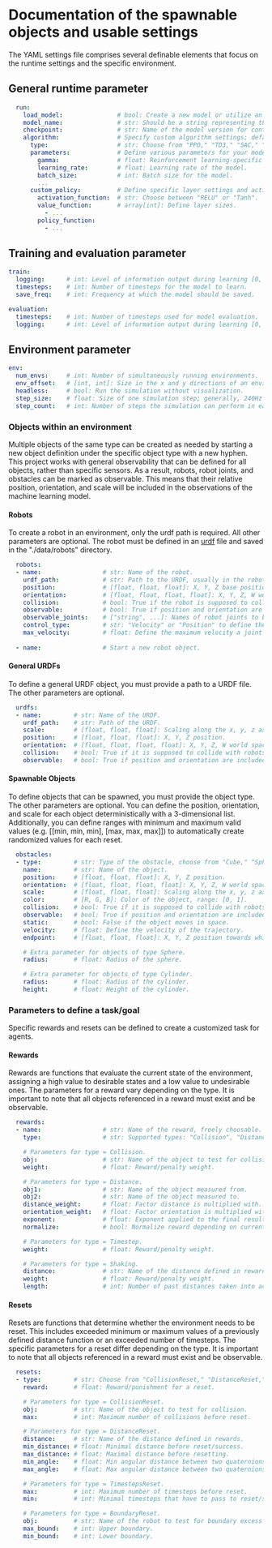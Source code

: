# Documentation of the spawnable objects and usable settings
The YAML settings file comprises several definable elements that focus on the runtime settings and the specific environment.

## General runtime parameter 
```yaml
  run:
    load_model:               # bool: Create a new model or utilize an existing one.
    model_name:               # str: Should be a string representing the model folder.
    checkpoint:               # str: Name of the model version for continuing training (including .zip).
    algorithm:                # Specify custom algorithm settings; default is used if not defined.
      type:                   # str: Choose from "PPO," "TD3," "SAC," "A2C," or "DDPG".
      parameters:             # Define various parameters for your model, e.g.:
        gamma:                # float: Reinforcement learning-specific parameter.
        learning_rate:        # float: Learning rate of the model.
        batch_size:           # int: Batch size for the model.
        ...
      custom_policy:          # Define specific layer settings and activation function.
        activation_function:  # str: Choose between "RELU" or "Tanh".
        value_function:       # array[int]: Define layer sizes.
          - ...
        policy_function:
          - ...
```

## Training and evaluation parameter
```yaml 
train:
  logging:      # int: Level of information output during learning [0, 1, 2, 3, 4].
  timesteps:    # int: Number of timesteps for the model to learn.
  save_freq:    # int: Frequency at which the model should be saved.

evaluation:
  timesteps:    # int: Number of timesteps used for model evaluation.
  logging:      # int: Level of information output during learning [0, 1, 2, 3, 4].
```

## Environment parameter
```yaml 
env:
  num_envs:     # int: Number of simultaneously running environments.
  env_offset:   # [int, int]: Size in the x and y directions of an environment.
  headless:     # bool: Run the simulation without visualization.
  step_size:    # float: Size of one simulation step; generally, 240Hz = 1/240.
  step_count:   # int: Number of steps the simulation can perform in each iteration.

```

### Objects within an environment
Multiple objects of the same type can be created as needed by starting a new object definition under the specific object type with a new hyphen. This project works with general observability that can be defined for all objects, rather than specific sensors. As a result, robots, robot joints, and obstacles can be marked as observable. This means that their relative position, orientation, and scale will be included in the observations of the machine learning model.

#### Robots
To create a robot in an environment, only the urdf path is required. All other parameters are optional. The robot must be defined in an [urdf](http://wiki.ros.org/urdf) file and saved in the "./data/robots" directory.
```yaml 
  robots:
  - name:                 # str: Name of the robot.
    urdf_path:            # str: Path to the URDF, usually in the robots folder.
    position:             # [float, float, float]: X, Y, Z base position of the robot.
    orientation:          # [float, float, float, float]: X, Y, Z, W world space quaternion of the robot.
    collision:            # bool: True if the robot is supposed to collide with surroundings.
    observable:           # bool: True if position and orientation are included in observations for training.
    observable_joints:    # ["string", ...]: Names of robot joints to be observed.
    control_type:         # str: "Velocity" or "Position" to define the control type.
    max_velocity:         # float: Define the maximum velocity a joint can be moved by.
    
  - name:                 # Start a new robot object.
```

#### General URDFs
To define a general URDF object, you must provide a path to a URDF file. The other parameters are optional.
```yaml 
  urdfs:
  - name:         # str: Name of the URDF.
    urdf_path:    # str: Path of the URDF.
    scale:        # [float, float, float]: Scaling along the x, y, z axes.
    position:     # [float, float, float]: X, Y, Z position.
    orientation:  # [float, float, float, float]: X, Y, Z, W world space quaternion.
    collision:    # bool: True if it is supposed to collide with robots.
    observable:   # bool: True if position and orientation are included in observations for training.
```  

#### Spawnable Objects
To define objects that can be spawned, you must provide the object type. The other parameters are optional. You can define the position, orientation, and scale for each object deterministically with a 3-dimensional list. Additionally, you can define ranges with minimum and maximum valid values (e.g. [[min, min, min], [max, max, max]]) to automatically create randomized values for each reset.
```yaml  
  obstacles:
  - type:         # str: Type of the obstacle, choose from "Cube," "Sphere," or "Cylinder".
    name:         # str: Name of the object.
    position:     # [float, float, float]: X, Y, Z position.
    orientation:  # [float, float, float, float]: X, Y, Z, W world space quaternion.
    scale:        # [float, float, float]: Scaling along the x, y, z axes.
    color:        # [R, G, B]: Color of the object, range: [0, 1].
    collision:    # bool: True if it is supposed to collide with robots.
    observable:   # bool: True if position and orientation are included in observations for training.
    static:       # bool: False if the object moves in space.
    velocity:     # float: Define the velocity of the trajectory.
    endpoint:     # [float, float, float]: X, Y, Z position towards which the object moves.

    # Extra parameter for objects of type Sphere.
    radius:       # float: Radius of the sphere.

    # Extra parameter for objects of type Cylinder.
    radius:       # float: Radius of the cylinder.
    height:       # float: Height of the cylinder.

```  

### Parameters to define a task/goal
Specific rewards and resets can be defined to create a customized task for agents.

#### Rewards
Rewards are functions that evaluate the current state of the environment, assigning a high value to desirable states and a low value to undesirable ones. The parameters for a reward vary depending on the type. It is important to note that all objects referenced in a reward must exist and be observable.
```yaml  
  rewards:
  - name:                 # str: Name of the reward, freely choosable.
    type:                 # str: Supported types: "Collision", "Distance", "Timestep" or "Shaking".

    # Parameters for type = Collision.
    obj:                  # str: Name of the object to test for collision.
    weight:               # float: Reward/penalty weight.

    # Parameters for type = Distance.
    obj1:                 # str: Name of the object measured from.
    obj2:                 # str: Name of the object measured to.
    distance_weight:      # float: Factor distance is multiplied with.
    orientation_weight:   # float: Factor orientation is multiplied with.
    exponent:             # float: Exponent applied to the final result.
    normalize:            # bool: Normalize reward depending on current position relative to the beginning position.

    # Parameters for type = Timestep.
    weight:               # float: Reward/penalty weight.

    # Parameters for type = Shaking.
    distance:             # str: Name of the distance defined in rewards.
    weight:               # float: Reward/penalty weight.
    length:               # int: Number of past distances taken into account.
``` 

#### Resets
Resets are functions that determine whether the environment needs to be reset. This includes exceeded minimum or maximum values of a previously defined distance function or an exceeded number of timesteps. The specific parameters for a reset differ depending on the type. It is important to note that all objects referenced in a reward must exist and be observable.
```yaml 
  resets:
  - type:         # str: Choose from "CollisionReset," "DistanceReset," "TimestepsReset," or "BoundaryReset".
    reward:       # float: Reward/punishment for a reset.

    # Parameters for type = CollisionReset.
    obj:          # str: Name of the object to test for collision.
    max:          # int: Maximum number of collisions before reset.

    # Parameters for type = DistanceReset.
    distance:     # str: Name of the distance defined in rewards.
    min_distance: # float: Minimal distance before reset/success.
    max_distance: # float: Maximal distance before resetting.
    min_angle:    # float: Min angular distance between two quaternions before reset.
    max_angle:    # float: Max angular distance between two quaternions before reset.

    # Parameters for type = TimestepsReset.
    max:          # int: Maximum number of timesteps before reset.
    min:          # int: Minimal timesteps that have to pass to reset/success.

    # Parameters for type = BoundaryReset.
    obj:          # str: Name of the robot to test for boundary excess (includes the robot's joints).
    max_bound:    # int: Upper boundary.
    min_bound:    # int: Lower boundary.
``` 
